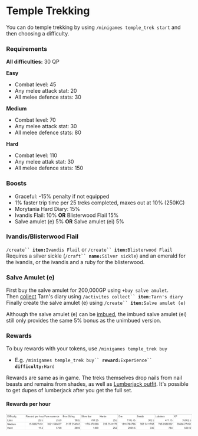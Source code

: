 # Temple Trekking

You can do temple trekking by using `/minigames temple_trek start` and then choosing a difficulty.

### Requirements

**All difficulties:** 30 QP

**Easy**

* Combat level: 45
* Any melee attack stat: 20
* All melee defence stats: 30

**Medium**

* Combat level: 70
* Any melee attack stat: 30
* All melee defence stats: 80

**Hard**

* Combat level: 110
* Any melee attak stat: 30
* All melee defence stats: 150

### Boosts

* Graceful: -15% penalty if not equipped
* 1% faster trip time per 25 treks completed, maxes out at 10% (250KC)
* Morytania Hard Diary: 15%
* Ivandis Flail: 10% **OR** Blisterwood Flail 15%
* Salve amulet (e) 5% **OR** Salve amulet (ei) 5%

### **Ivandis/Blisterwood Flail**

`/create`` `**`item:`**`Ivandis Flail` or `/create`` `**`item:`**`Blisterwood Flail`\
Requires a silver sickle (`/craft`` `**`name:`**`Silver sickle`) and an emerald for the ivandis, or the ivandis and a ruby for the blisterwood.

### Salve Amulet (e)

First buy the salve amulet for 200,000GP using `+buy salve amulet`.\
Then [collect](../miscellaneous/collecting.md) Tarn's diary using `/activites collect`` `**`item:`**`Tarn's diary`\
Finally create the salve amulet (e) using `/create`` `**`item:`**`Salve amulet (e)`

Although the salve amulet (e) can be [imbued](soul-wars.md#imbueables), the imbued salve amulet (ei) still only provides the same 5% bonus as the unimbued version.

### Rewards

To buy rewards with your tokens, use `/minigames temple_trek buy`

* E.g. `/minigames temple_trek buy`` `**`reward:`**`Experience`` `**`difficulty:`**`Hard`

Rewards are same as in game. The treks themselves drop nails from nail beasts and remains from shades, as well as [Lumberjack outfit](https://wiki.oldschool.gg/skills/woodcutting#lumberjack-outfit). It's possible to get dupes of lumberjack after you get the full set.

#### Rewards per hour

![Rewards per hour](<../.gitbook/assets/image (13).png>)
